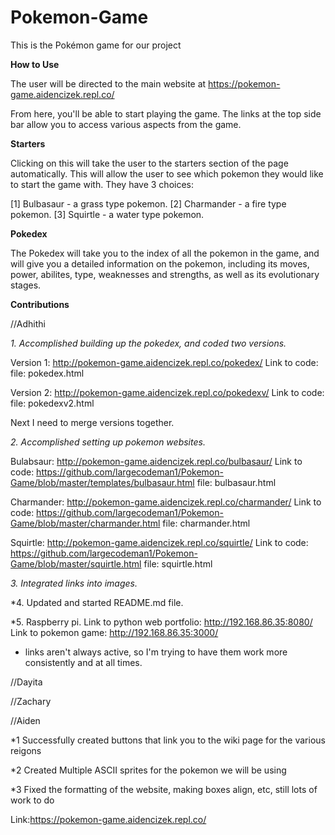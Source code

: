 # Pokemon-Game
This is the Pokémon game for our project

**How to Use** 

The user will be directed to the main website at https://pokemon-game.aidencizek.repl.co/ 

From here, you'll be able to start playing the game. 
The links at the top side bar allow you to access various aspects from the game. 

**Starters**

Clicking on this will take the user to the starters section of the page automatically. This will allow the user to see which pokemon they would like to start the game with. They have 3 choices: 

[1] Bulbasaur - a grass type pokemon. 
[2] Charmander - a fire type pokemon. 
[3] Squirtle - a water type pokemon. 

**Pokedex**

The Pokedex will take you to the index of all the pokemon in the game, and will give you a detailed information on the pokemon, including its moves, power, abilites, type, weaknesses and strengths, as well as its evolutionary stages. 

**Contributions** 

//Adhithi 

*1. Accomplished building up the pokedex, and coded two versions.*

Version 1: http://pokemon-game.aidencizek.repl.co/pokedex/ Link to code: 
file: pokedex.html 

Version 2: http://pokemon-game.aidencizek.repl.co/pokedexv/ Link to code: 
file: pokedexv2.html 

Next I need to merge versions together. 

*2. Accomplished setting up pokemon websites.*

Bulabsaur: http://pokemon-game.aidencizek.repl.co/bulbasaur/ Link to code: https://github.com/largecodeman1/Pokemon-Game/blob/master/templates/bulbasaur.html 
file: bulbasaur.html 

Charmander:  http://pokemon-game.aidencizek.repl.co/charmander/ Link to code: https://github.com/largecodeman1/Pokemon-Game/blob/master/charmander.html
file: charmander.html

Squirtle: http://pokemon-game.aidencizek.repl.co/squirtle/ Link to code: https://github.com/largecodeman1/Pokemon-Game/blob/master/squirtle.html
file: squirtle.html


*3. Integrated links into images.*


*4. Updated and started README.md file. 

*5. Raspberry pi. 
Link to python web portfolio: http://192.168.86.35:8080/ 
Link to pokemon game: http://192.168.86.35:3000/
- links aren't always active, so I'm trying to have them work more consistently and at all times. 


//Dayita

//Zachary 

//Aiden 

*1 Successfully created buttons that link you to the wiki page for the various reigons

*2 Created Multiple ASCII sprites for the pokemon we will be using

*3 Fixed the formatting of the website, making boxes align, etc, still lots of work to do

Link:https://pokemon-game.aidencizek.repl.co/ 
